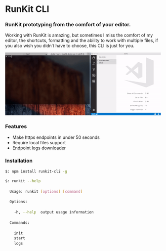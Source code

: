 # RunKit CLI
### RunKit prototyping from the comfort of your editor.

Working with RunKit is amazing, but sometimes I miss the comfort of my editor, the shortcuts, formatting and the ability to work with multiple files, if you also wish you didn’t have to choose, this CLI is just for you.

![RunKit CLI](https://raw.githubusercontent.com/StephenGWoods/runkit-cli/master/video.gif)

### Features
* Make https endpoints in under 50 seconds
* Require local files support
* Endpoint logs downloader

### Installation

```sh
$: npm install runkit-cli -g
```

```sh
$: runkit --help

  Usage: runkit [options] [command]

  Options:

    -h, --help  output usage information

  Commands:

    init
    start
    logs
```
